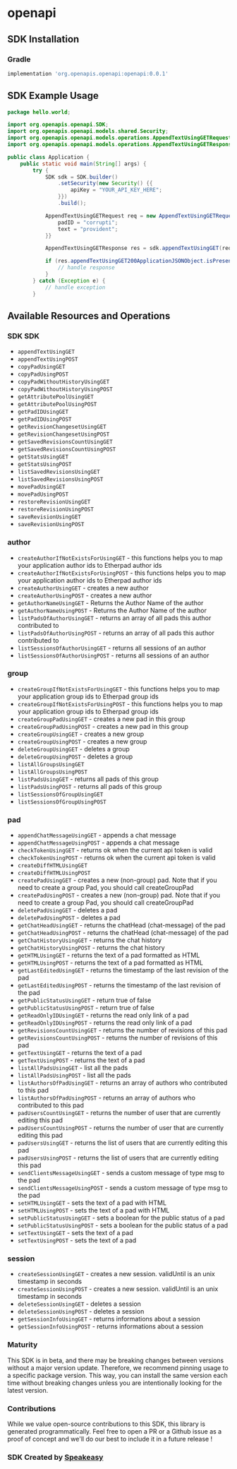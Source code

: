 # openapi

<!-- Start SDK Installation -->
## SDK Installation

### Gradle

```groovy
implementation 'org.openapis.openapi:openapi:0.0.1'
```
<!-- End SDK Installation -->

## SDK Example Usage
<!-- Start SDK Example Usage -->
```java
package hello.world;

import org.openapis.openapi.SDK;
import org.openapis.openapi.models.shared.Security;
import org.openapis.openapi.models.operations.AppendTextUsingGETRequest;
import org.openapis.openapi.models.operations.AppendTextUsingGETResponse;

public class Application {
    public static void main(String[] args) {
        try {
            SDK sdk = SDK.builder()
                .setSecurity(new Security() {{
                    apiKey = "YOUR_API_KEY_HERE";
                }})
                .build();

            AppendTextUsingGETRequest req = new AppendTextUsingGETRequest() {{
                padID = "corrupti";
                text = "provident";
            }}            

            AppendTextUsingGETResponse res = sdk.appendTextUsingGET(req);

            if (res.appendTextUsingGET200ApplicationJSONObject.isPresent()) {
                // handle response
            }
        } catch (Exception e) {
            // handle exception
        }
```
<!-- End SDK Example Usage -->

<!-- Start SDK Available Operations -->
## Available Resources and Operations

### SDK SDK

* `appendTextUsingGET`
* `appendTextUsingPOST`
* `copyPadUsingGET`
* `copyPadUsingPOST`
* `copyPadWithoutHistoryUsingGET`
* `copyPadWithoutHistoryUsingPOST`
* `getAttributePoolUsingGET`
* `getAttributePoolUsingPOST`
* `getPadIDUsingGET`
* `getPadIDUsingPOST`
* `getRevisionChangesetUsingGET`
* `getRevisionChangesetUsingPOST`
* `getSavedRevisionsCountUsingGET`
* `getSavedRevisionsCountUsingPOST`
* `getStatsUsingGET`
* `getStatsUsingPOST`
* `listSavedRevisionsUsingGET`
* `listSavedRevisionsUsingPOST`
* `movePadUsingGET`
* `movePadUsingPOST`
* `restoreRevisionUsingGET`
* `restoreRevisionUsingPOST`
* `saveRevisionUsingGET`
* `saveRevisionUsingPOST`

### author

* `createAuthorIfNotExistsForUsingGET` - this functions helps you to map your application author ids to Etherpad author ids
* `createAuthorIfNotExistsForUsingPOST` - this functions helps you to map your application author ids to Etherpad author ids
* `createAuthorUsingGET` - creates a new author
* `createAuthorUsingPOST` - creates a new author
* `getAuthorNameUsingGET` - Returns the Author Name of the author
* `getAuthorNameUsingPOST` - Returns the Author Name of the author
* `listPadsOfAuthorUsingGET` - returns an array of all pads this author contributed to
* `listPadsOfAuthorUsingPOST` - returns an array of all pads this author contributed to
* `listSessionsOfAuthorUsingGET` - returns all sessions of an author
* `listSessionsOfAuthorUsingPOST` - returns all sessions of an author

### group

* `createGroupIfNotExistsForUsingGET` - this functions helps you to map your application group ids to Etherpad group ids
* `createGroupIfNotExistsForUsingPOST` - this functions helps you to map your application group ids to Etherpad group ids
* `createGroupPadUsingGET` - creates a new pad in this group
* `createGroupPadUsingPOST` - creates a new pad in this group
* `createGroupUsingGET` - creates a new group
* `createGroupUsingPOST` - creates a new group
* `deleteGroupUsingGET` - deletes a group
* `deleteGroupUsingPOST` - deletes a group
* `listAllGroupsUsingGET`
* `listAllGroupsUsingPOST`
* `listPadsUsingGET` - returns all pads of this group
* `listPadsUsingPOST` - returns all pads of this group
* `listSessionsOfGroupUsingGET`
* `listSessionsOfGroupUsingPOST`

### pad

* `appendChatMessageUsingGET` - appends a chat message
* `appendChatMessageUsingPOST` - appends a chat message
* `checkTokenUsingGET` - returns ok when the current api token is valid
* `checkTokenUsingPOST` - returns ok when the current api token is valid
* `createDiffHTMLUsingGET`
* `createDiffHTMLUsingPOST`
* `createPadUsingGET` - creates a new (non-group) pad. Note that if you need to create a group Pad, you should call createGroupPad
* `createPadUsingPOST` - creates a new (non-group) pad. Note that if you need to create a group Pad, you should call createGroupPad
* `deletePadUsingGET` - deletes a pad
* `deletePadUsingPOST` - deletes a pad
* `getChatHeadUsingGET` - returns the chatHead (chat-message) of the pad
* `getChatHeadUsingPOST` - returns the chatHead (chat-message) of the pad
* `getChatHistoryUsingGET` - returns the chat history
* `getChatHistoryUsingPOST` - returns the chat history
* `getHTMLUsingGET` - returns the text of a pad formatted as HTML
* `getHTMLUsingPOST` - returns the text of a pad formatted as HTML
* `getLastEditedUsingGET` - returns the timestamp of the last revision of the pad
* `getLastEditedUsingPOST` - returns the timestamp of the last revision of the pad
* `getPublicStatusUsingGET` - return true of false
* `getPublicStatusUsingPOST` - return true of false
* `getReadOnlyIDUsingGET` - returns the read only link of a pad
* `getReadOnlyIDUsingPOST` - returns the read only link of a pad
* `getRevisionsCountUsingGET` - returns the number of revisions of this pad
* `getRevisionsCountUsingPOST` - returns the number of revisions of this pad
* `getTextUsingGET` - returns the text of a pad
* `getTextUsingPOST` - returns the text of a pad
* `listAllPadsUsingGET` - list all the pads
* `listAllPadsUsingPOST` - list all the pads
* `listAuthorsOfPadUsingGET` - returns an array of authors who contributed to this pad
* `listAuthorsOfPadUsingPOST` - returns an array of authors who contributed to this pad
* `padUsersCountUsingGET` - returns the number of user that are currently editing this pad
* `padUsersCountUsingPOST` - returns the number of user that are currently editing this pad
* `padUsersUsingGET` - returns the list of users that are currently editing this pad
* `padUsersUsingPOST` - returns the list of users that are currently editing this pad
* `sendClientsMessageUsingGET` - sends a custom message of type msg to the pad
* `sendClientsMessageUsingPOST` - sends a custom message of type msg to the pad
* `setHTMLUsingGET` - sets the text of a pad with HTML
* `setHTMLUsingPOST` - sets the text of a pad with HTML
* `setPublicStatusUsingGET` - sets a boolean for the public status of a pad
* `setPublicStatusUsingPOST` - sets a boolean for the public status of a pad
* `setTextUsingGET` - sets the text of a pad
* `setTextUsingPOST` - sets the text of a pad

### session

* `createSessionUsingGET` - creates a new session. validUntil is an unix timestamp in seconds
* `createSessionUsingPOST` - creates a new session. validUntil is an unix timestamp in seconds
* `deleteSessionUsingGET` - deletes a session
* `deleteSessionUsingPOST` - deletes a session
* `getSessionInfoUsingGET` - returns informations about a session
* `getSessionInfoUsingPOST` - returns informations about a session
<!-- End SDK Available Operations -->

### Maturity

This SDK is in beta, and there may be breaking changes between versions without a major version update. Therefore, we recommend pinning usage 
to a specific package version. This way, you can install the same version each time without breaking changes unless you are intentionally 
looking for the latest version.

### Contributions

While we value open-source contributions to this SDK, this library is generated programmatically. 
Feel free to open a PR or a Github issue as a proof of concept and we'll do our best to include it in a future release !

### SDK Created by [Speakeasy](https://docs.speakeasyapi.dev/docs/using-speakeasy/client-sdks)
